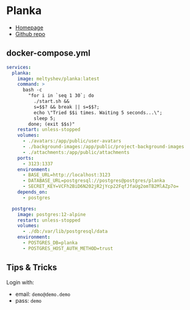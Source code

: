 # Planka

- [Homepage](https://planka.app/)
- [Github repo](https://github.com/plankanban/planka)


## docker-compose.yml
```yml
services:
  planka:
    image: meltyshev/planka:latest
    command: >
      bash -c
        "for i in `seq 1 30`; do
          ./start.sh &&
          s=$$? && break || s=$$?;
          echo \"Tried $$i times. Waiting 5 seconds...\";
          sleep 5;
        done; (exit $$s)"
    restart: unless-stopped
    volumes:
      - ./avatars:/app/public/user-avatars
      - ./background-images:/app/public/project-background-images
      - ./attachments:/app/public/attachments
    ports:
      - 3123:1337
    environment:
      - BASE_URL=http://localhost:3123
      - DATABASE_URL=postgresql://postgres@postgres/planka
      - SECRET_KEY=VCFh2BiD6N202jR2jYcp22FqfJfaUg2omTB2MlAZp7o=
    depends_on:
      - postgres

  postgres:
    image: postgres:12-alpine
    restart: unless-stopped
    volumes:
      - ./db:/var/lib/postgresql/data
    environment:
      - POSTGRES_DB=planka
      - POSTGRES_HOST_AUTH_METHOD=trust
```


## Tips & Tricks
Login with:
- email: `demo@demo.demo`
- pass: `demo`
